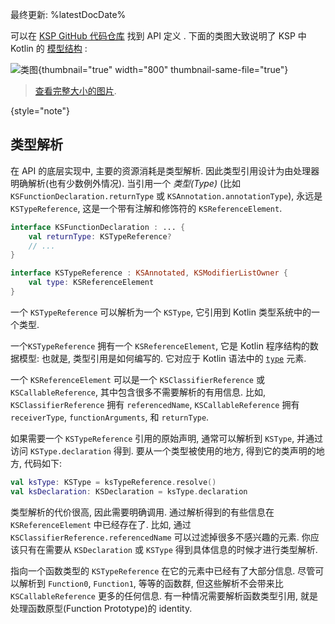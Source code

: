 [//]: # (title: KSP 如何将 Kotlin 代码组织为模型)

最终更新: %latestDocDate%

可以在
[KSP GitHub 代码仓库](https://github.com/google/ksp/tree/main/api/src/main/kotlin/com/google/devtools/ksp)
找到 API 定义 .
下面的类图大致说明了 KSP 中 Kotlin 的
[模型结构](https://github.com/google/ksp/tree/main/api/src/main/kotlin/com/google/devtools/ksp/symbol/)
:

![类图](ksp-class-diagram.svg){thumbnail="true" width="800" thumbnail-same-file="true"}

> [查看完整大小的图片](https://kotlinlang.org/docs/images/ksp-class-diagram.svg).
>
{style="note"}

## 类型解析

在 API 的底层实现中, 主要的资源消耗是类型解析. 因此类型引用设计为由处理器明确解析(也有少数例外情况).
当引用一个 _类型(Type)_ (比如 `KSFunctionDeclaration.returnType` 或 `KSAnnotation.annotationType`),
永远是 `KSTypeReference`, 这是一个带有注解和修饰符的 `KSReferenceElement`.

```kotlin
interface KSFunctionDeclaration : ... {
    val returnType: KSTypeReference?
    // ...
}

interface KSTypeReference : KSAnnotated, KSModifierListOwner {
    val type: KSReferenceElement
}
```

一个 `KSTypeReference` 可以解析为一个 `KSType`, 它引用到 Kotlin 类型系统中的一个类型.

一个`KSTypeReference` 拥有一个 `KSReferenceElement`, 它是 Kotlin 程序结构的数据模型: 也就是, 类型引用是如何编写的.
它对应于 Kotlin 语法中的 [`type`](https://kotlinlang.org/docs/reference/grammar.html#type) 元素.

一个 `KSReferenceElement` 可以是一个 `KSClassifierReference` 或 `KSCallableReference`, 其中包含很多不需要解析的有用信息.
比如,
`KSClassifierReference` 拥有 `referencedName`,
`KSCallableReference` 拥有 `receiverType`, `functionArguments`, 和 `returnType`.

如果需要一个 `KSTypeReference` 引用的原始声明, 通常可以解析到 `KSType`, 并通过访问 `KSType.declaration` 得到.
要从一个类型被使用的地方, 得到它的类声明的地方, 代码如下:

```kotlin
val ksType: KSType = ksTypeReference.resolve()
val ksDeclaration: KSDeclaration = ksType.declaration
```

类型解析的代价很高, 因此需要明确调用. 通过解析得到的有些信息在 `KSReferenceElement` 中已经存在了.
比如, 通过 `KSClassifierReference.referencedName` 可以过滤掉很多不感兴趣的元素.
你应该只有在需要从 `KSDeclaration` 或 `KSType` 得到具体信息的时候才进行类型解析.

指向一个函数类型的 `KSTypeReference` 在它的元素中已经有了大部分信息.
尽管可以解析到 `Function0`, `Function1`, 等等的函数群, 但这些解析不会带来比 `KSCallableReference` 更多的任何信息.
有一种情况需要解析函数类型引用, 就是处理函数原型(Function Prototype)的 identity.
